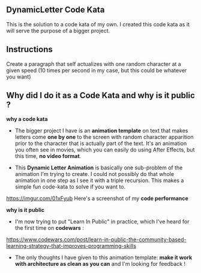 ## DynamicLetter Code Kata

This is the solution to a code kata of my own.
I created this code kata as it will serve the purpose of a bigger project.

## Instructions

Create a paragraph that self actualizes with one random character at a given speed (10 times per second in my case, but this could be whatever you want)

## Why did I do it as a Code Kata and why is it public ?

**why a code kata**

- The bigger project I have is an **animation template** on text that makes letters come **one by one** to the screen with random character apparition prior to the character that is actually part of the text. It's an animation you often see in movies, which you can easily do using After Effects, but this time, **no video format**.

- This **Dynamic Letter Animation** is basically one sub-problem of the animation I'm trying to create. I could not possibly do that whole animation in one step as I see it with a triple recursion. This makes a simple fun code-kata to solve if you want to.

https://imgur.com/01xFyub Here's a screenshot of my **code performance**

**why is it public**

- I'm now trying to put "Learn In Public" in practice, which I've heard for the first time on **codewars** :

https://www.codewars.com/post/learn-in-public-the-community-based-learning-strategy-that-improves-programming-skills

- The only thoughts I have given to this animation template: **make it work with architecture as clean as you can** and I'm looking for feedback !

